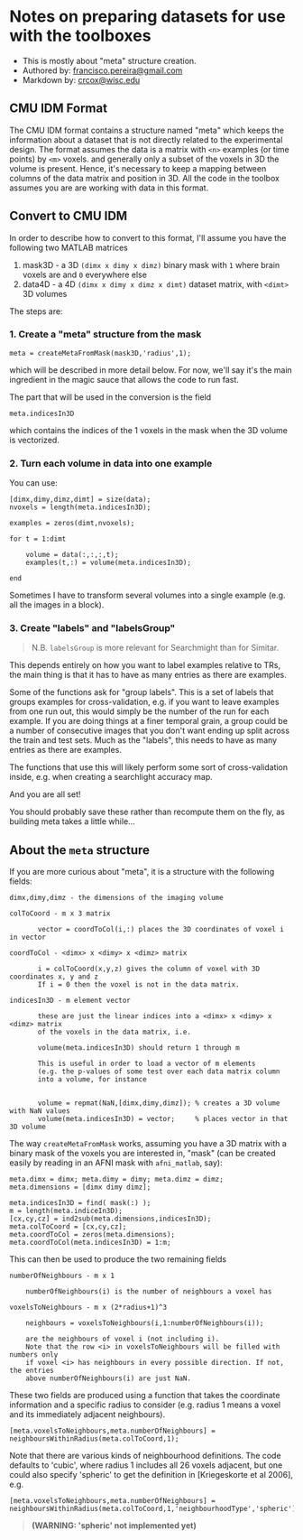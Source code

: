 # Notes on preparing datasets for use with the toolboxes
- This is mostly about "meta" structure creation.
- Authored by: francisco.pereira@gmail.com
- Markdown by: crcox@wisc.edu

## CMU IDM Format
The CMU IDM format contains a structure named "meta" which keeps the information
about a dataset that is not directly related to the experimental design. The format
assumes the data is a matrix with `<n>` examples (or time points) by `<m>` voxels.
and generally only a subset of the voxels in 3D the volume is present. Hence, it's
necessary to keep a mapping between columns of the data matrix and position in 3D.
All the code in the toolbox assumes you are are working with data in this format.

## Convert to CMU IDM
In order to describe how to convert to this format, I'll assume you have
the following two MATLAB matrices

1. mask3D - a 3D `(dimx x dimy x dimz)` binary mask with `1` where brain voxels are and `0` everywhere else
2. data4D - a 4D `(dimx x dimy x dimz x dimt)` dataset matrix, with `<dimt>` 3D volumes

The steps are:


### 1. Create a "meta" structure from the mask

```{matlab}
meta = createMetaFromMask(mask3D,'radius',1);
```

which will be described in more detail below. For now, we'll say it's the main ingredient
in the magic sauce that allows the code to run fast.

The part that will be used in the conversion is the field

```{matlab}
meta.indicesIn3D
```

which contains the indices of the 1 voxels in the mask when the 3D volume is vectorized.


### 2. Turn each volume in data into one example

You can use:

```{matlab}
[dimx,dimy,dimz,dimt] = size(data);
nvoxels = length(meta.indicesIn3D);

examples = zeros(dimt,nvoxels);

for t = 1:dimt

    volume = data(:,:,:,t);
    examples(t,:) = volume(meta.indicesIn3D);

end
```

Sometimes I have to transform several volumes into a single example (e.g. all the images in a block).


### 3. Create "labels" and "labelsGroup"

> N.B. `labelsGroup` is more relevant for Searchmight than for Simitar.

This depends entirely on how you want to label examples relative to TRs, the main thing
is that it has to have as many entries as there are examples.

Some of the functions ask for "group labels". This is a set of labels that groups examples for
cross-validation, e.g. if you want to leave examples from one run out, this would simply be
the number of the run for each example. If you are doing things at a finer temporal grain,
a group could be a number of consecutive images that you don't want ending up split across
the train and test sets. Much as the "labels", this needs to have as many entries as there are
examples.

The functions that use this will likely perform some sort of cross-validation inside, e.g.
when creating a searchlight accuracy map.

And you are all set!

You should probably save these rather than recompute them on the fly, as building meta
takes a little while...


## About the `meta` structure

If you are more curious about "meta", it is a structure with the following fields:

```
dimx,dimy,dimz - the dimensions of the imaging volume

colToCoord - m x 3 matrix 

	   vector = coordToCol(i,:) places the 3D coordinates of voxel i in vector

coordToCol - <dimx> x <dimy> x <dimz> matrix

	   i = colToCoord(x,y,z) gives the column of voxel with 3D coordinates x, y and z
	   If i = 0 then the voxel is not in the data matrix.

indicesIn3D - m element vector

	   these are just the linear indices into a <dimx> x <dimy> x <dimz> matrix
	   of the voxels in the data matrix, i.e.

	   volume(meta.indicesIn3D) should return 1 through m

	   This is useful in order to load a vector of m elements
	   (e.g. the p-values of some test over each data matrix column
	   into a volume, for instance


	   volume = repmat(NaN,[dimx,dimy,dimz]); % creates a 3D volume with NaN values
	   volume(meta.indicesIn3D) = vector;     % places vector in that 3D volume
```

The way `createMetaFromMask` works, assuming you have a 3D matrix with a binary mask
of the voxels you are interested in, "mask" (can be created easily by reading in
an AFNI mask with `afni_matlab`, say):

```{matlab}
meta.dimx = dimx; meta.dimy = dimy; meta.dimz = dimz;
meta.dimensions = [dimx dimy dimz];

meta.indicesIn3D = find( mask(:) );
m = length(meta.indiceIn3D);
[cx,cy,cz] = ind2sub(meta.dimensions,indicesIn3D);
meta.colToCoord = [cx,cy,cz];
meta.coordToCol = zeros(meta.dimensions);
meta.coordToCol(meta.indicesIn3D) = 1:m;
```

This can then be used to produce the two remaining fields

```
numberOfNeighbours - m x 1

	numberOfNeighbours(i) is the number of neighbours a voxel has

voxelsToNeighbours - m x (2*radius+1)^3

	neighbours = voxelsToNeighbours(i,1:numberOfNeighbours(i));

	are the neighbours of voxel i (not including i).
	Note that the row <i> in voxelsToNeighbours will be filled with numbers only
	if voxel <i> has neighbours in every possible direction. If not, the entries
	above numberOfNeighbours(i) are just NaN.
```

These two fields are produced using a function that takes the coordinate information
and a specific radius to consider (e.g. radius 1 means a voxel and its immediately
adjacent neighbours).

```{matlab}
[meta.voxelsToNeighbours,meta.numberOfNeighbours] = neighboursWithinRadius(meta.colToCoord,1);
```

Note that there are various kinds of neighbourhood definitions. The code defaults to 'cubic',
where radius 1 includes all 26 voxels adjacent, but one could also specify 'spheric' to
get the definition in [Kriegeskorte et al 2006], e.g.

```{matlab}
[meta.voxelsToNeighbours,meta.numberOfNeighbours] = neighboursWithinRadius(meta.colToCoord,1,'neighbourhoodType','spheric');
```

> **(WARNING: 'spheric' not implemented yet)**
